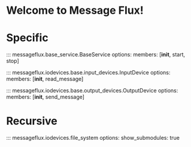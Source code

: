 # Welcome to Message Flux!

# Specific

::: messageflux.base_service.BaseService
    options:
      members: [__init__, start, stop]


::: messageflux.iodevices.base.input_devices.InputDevice
    options:
      members: [__init__, read_message]


::: messageflux.iodevices.base.output_devices.OutputDevice
    options:
      members: [__init__, send_message]




# Recursive 

::: messageflux.iodevices.file_system
    options:
      show_submodules: true
